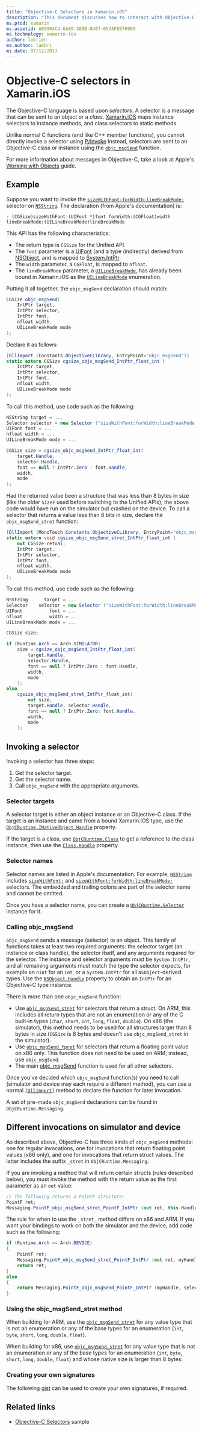 ```yaml
---
title: "Objective-C Selectors in Xamarin.iOS"
description: "This document discusses how to interact with Objective-C selectors from C#. It describes how to invoke selectors and technical considerations that must be taken into account when doing so."
ms.prod: xamarin
ms.assetid: A80904C4-6A89-389B-0487-057AFEB70989
ms.technology: xamarin-ios
author: lobrien
ms.author: laobri
ms.date: 07/12/2017
---
```

# Objective-C selectors in Xamarin.iOS

The Objective-C language is based upon *selectors*. A selector is a
message that can be sent to an object or a *class*. [Xamarin.iOS](~/ios/internals/api-design/index.md) maps instance selectors
to instance methods, and class selectors to static methods.

Unlike normal C functions (and like C++ member functions), you cannot
directly invoke a selector using
[P/Invoke](https://www.mono-project.com/docs/advanced/pinvoke/) Instead,
selectors are sent to an Objective-C class or instance using the
[`objc_msgSend`](https://developer.apple.com/documentation/objectivec/1456712-objc_msgsend)
function.

For more information about messages in Objective-C, take a look at Apple's
[Working with Objects](https://developer.apple.com/library/archive/documentation/Cocoa/Conceptual/ProgrammingWithObjectiveC/WorkingwithObjects/WorkingwithObjects.html#//apple_ref/doc/uid/TP40011210-CH4-SW2)
guide.

## Example

Suppose you want to invoke the 
[`sizeWithFont:forWidth:lineBreakMode:`](https://developer.apple.com/documentation/foundation/nsstring/1619914-sizewithfont)
selector on [`NSString`](https://developer.apple.com/documentation/foundation/nsstring).
The declaration (from Apple's documentation) is:

```objc
- (CGSize)sizeWithFont:(UIFont *)font forWidth:(CGFloat)width lineBreakMode:(UILineBreakMode)lineBreakMode
```

This API has the following characteristics:

- The return type is `CGSize` for the Unified API.
- The `font` parameter is a [UIFont](xref:UIKit.UIFont) (and a type (indirectly) derived from [NSObject](xref:Foundation.NSObject), and is mapped to [System.IntPtr](xref:System.IntPtr).
- The `width` parameter, a `CGFloat`, is mapped to `nfloat`.
- The `lineBreakMode` parameter, a [`UILineBreakMode`](https://developer.apple.com/documentation/uikit/uilinebreakmode?language=objc),
has already been bound in Xamarin.iOS as the
[`UILineBreakMode`](xref:UIKit.UILineBreakMode)
enumeration.

Putting it all together, the `objc_msgSend` declaration should match:

```csharp
CGSize objc_msgSend(
    IntPtr target, 
    IntPtr selector, 
    IntPtr font, 
    nfloat width, 
    UILineBreakMode mode
);
```

Declare it as follows:

```csharp
[DllImport (Constants.ObjectiveCLibrary, EntryPoint="objc_msgSend")]
static extern CGSize cgsize_objc_msgSend_IntPtr_float_int (
    IntPtr target, 
    IntPtr selector,
    IntPtr font,
    nfloat width,
    UILineBreakMode mode
);
```

To call this method, use code such as the following:

```csharp
NSString target = ...
Selector selector = new Selector ("sizeWithFont:forWidth:lineBreakMode:");
UIFont font = ...
nfloat width = ...
UILineBreakMode mode = ...

CGSize size = cgsize_objc_msgSend_IntPtr_float_int(
    target.Handle, 
    selector.Handle,
    font == null ? IntPtr.Zero : font.Handle,
    width,
    mode
);
```

Had the returned value been a structure that was less than 8 bytes in size (like the older `SizeF` used before switching to the Unified APIs), the above code would have run on the simulator but crashed on the device. To call a selector that returns a value less than 8 bits in size, declare the `objc_msgSend_stret` function:

```csharp
[DllImport (MonoTouch.Constants.ObjectiveCLibrary, EntryPoint="objc_msgSend_stret")]
static extern void cgsize_objc_msgSend_stret_IntPtr_float_int (
    out CGSize retval,
    IntPtr target, 
    IntPtr selector,
    IntPtr font,
    nfloat width,
    UILineBreakMode mode
);
```

To call this method, use code such as the following:

```csharp
NSString      target = ...
Selector    selector = new Selector ("sizeWithFont:forWidth:lineBreakMode:");
UIFont          font = ...
nfloat          width = ...
UILineBreakMode mode = ...

CGSize size;

if (Runtime.Arch == Arch.SIMULATOR)
    size = cgsize_objc_msgSend_IntPtr_float_int(
        target.Handle, 
        selector.Handle,
        font == null ? IntPtr.Zero : font.Handle,
        width,
        mode
    );
else
    cgsize_objc_msgSend_stret_IntPtr_float_int(
        out size,
        target.Handle, selector.Handle,
        font == null ? IntPtr.Zero: font.Handle,
        width,
        mode
    );
```

## Invoking a selector

Invoking a selector has three steps:

1. Get the selector target.
2. Get the selector name.
3. Call `objc_msgSend` with the appropriate arguments.

### Selector targets

A selector target is either an object instance or an Objective-C class. If
the target is an instance and came from a bound Xamarin.iOS type, use the [`ObjCRuntime.INativeObject.Handle`](https://developer.xamarin.com/api/property/ObjCRuntime.INativeObject.Handle/) property.

If the target is a class, use [`ObjCRuntime.Class`](https://developer.xamarin.com/api/type/ObjCRuntime.Class/) to get a reference to the class
instance, then use the [`Class.Handle`](https://developer.xamarin.com/api/property/ObjCRuntime.Class.Handle/) property.

### Selector names

Selector names are listed in Apple's documentation. For example, [`NSString`](https://developer.apple.com/documentation/foundation/nsstring?language=objc) includes [`sizeWithFont:`](https://developer.apple.com/documentation/foundation/nsstring/1619917-sizewithfont?language=objc) and [`sizeWithFont:forWidth:lineBreakMode:`](https://developer.apple.com/documentation/foundation/nsstring/1619914-sizewithfont?language=objc) selectors. The embedded and trailing colons are part of the selector name and cannot be omitted.

Once you have a selector name, you can create a [`ObjCRuntime.Selector`](https://developer.xamarin.com/api/type/ObjCRuntime.Selector/) instance for it.

### Calling objc_msgSend

`objc_msgSend` sends a message (selector) to an object. This family of
functions takes at least two required arguments: the selector target (an
instance or class handle), the selector itself, and any arguments
required for the selector. The instance and selector arguments must be
`System.IntPtr`, and all remaining arguments must match the type the
selector expects, for example an `nint` for an `int`, or a
`System.IntPtr` for all `NSObject`-derived types. Use the
[`NSObject.Handle`](xref:Foundation.NSObject.Handle)
property to obtain an `IntPtr` for an Objective-C type instance.

There is more than one `objc_msgSend` function:

- Use [`objc_msgSend_stret`](https://developer.apple.com/documentation/objectivec/1456730-objc_msgsend_stret?language=objc)
for selectors that return a struct. On ARM, this includes all return
types that are not an enumeration or any of the C built-in types (`char`,
`short`, `int`, `long`, `float`, `double`). On x86 (the simulator), this
method needs to be used for all structures larger than 8 bytes in size
(`CGSize` is 8 bytes and doesn't use `objc_msgSend_stret` in the
simulator). 
- Use [`objc_msgSend_fpret`](https://developer.apple.com/documentation/objectivec/1456697-objc_msgsend_fpret?language=objc)
for selectors that return a floating point value on x86 only. This
function does not need to be used on ARM; instead, use `objc_msgSend`. 
- The main
[objc_msgSend](https://developer.apple.com/documentation/objectivec/1456712-objc_msgsend)
function is used for all other selectors.

Once you've decided which `objc_msgSend` function(s) you need to call
(simulator and device may each require a different method), you can use
a normal [`[DllImport]`](xref:System.Runtime.InteropServices.DllImportAttribute)
method to declare the function for later invocation.

A set of pre-made `objc_msgSend` declarations can be found in
`ObjCRuntime.Messaging`.

## Different invocations on simulator and device

As described above, Objective-C has three kinds of `objc_msgSend`
methods: one for regular invocations, one for invocations that return
floating point values (x86 only), and one for invocations that return
struct values. The latter includes the suffix `_stret` in
`ObjCRuntime.Messaging`.

If you are invoking a method that will return certain structs (rules
described below), you must invoke the method with the return value as the first
parameter as an `out` value:

```csharp
// The following returns a PointF structure:
PointF ret;
Messaging.PointF_objc_msgSend_stret_PointF_IntPtr (out ret, this.Handle, selConvertPointFromWindow.Handle, point, window.Handle);
```

The rule for when to use the `_stret_` method differs on x86 and ARM.
If you want your bindings to work on both the simulator and the device,
add code such as the following:

```csharp
if (Runtime.Arch == Arch.DEVICE)
{
    PointF ret;
    Messaging.PointF_objc_msgSend_stret_PointF_IntPtr (out ret, myHandle, selector.Handle);
    return ret;
} 
else
{
    return Messaging.PointF_objc_msgSend_PointF_IntPtr (myHandle, selector.Handle);
}
```

### Using the objc_msgSend_stret method

When building for ARM, use the
[`objc_msgSend_stret`](https://developer.apple.com/documentation/objectivec/1456730-objc_msgsend_stret?language=objc)
for any value type that is not an enumeration or any of the base types
for an enumeration (`int`, `byte`, `short`, `long`, `double`, `float`).

When building for x86, use
[`objc_msgSend_stret`](https://developer.apple.com/documentation/objectivec/1456730-objc_msgsend_stret?language=objc)
for any value type that is not an enumeration or any of the base types
for an enumeration (`int`, `byte`, `short`, `long`, `double`, `float`)
and whose native size is larger than 8 bytes.

### Creating your own signatures

The following [gist](https://gist.github.com/rolfbjarne/981b778a99425a6e630c) can be used to create your own signatures, if required.

## Related links

- [Objective-C Selectors](https://developer.xamarin.com/samples/mac-ios/Objective-C/) sample
